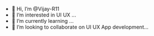 - 👋 Hi, I’m @Vijay-R11
- 👀 I’m interested in UI UX ...
- 🌱 I’m currently learning ...
- 💞️ I’m looking to collaborate on UI UX App development...


<!---
Vijay-R11/Vijay-R11 is a ✨ special ✨ repository because its `README.md` (this file) appears on your GitHub profile.
You can click the Preview link to take a look at your changes.
--->
